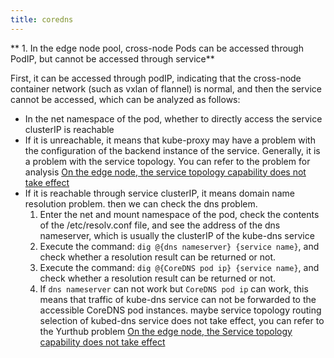 ```yaml
---
title: coredns
---
```


** 1. In the edge node pool, cross-node Pods can be accessed through PodIP, but cannot be accessed through service**

First, it can be accessed through podIP, indicating that the cross-node container network (such as vxlan of flannel) is normal, and then the service cannot be accessed, which can be analyzed as follows:
- In the net namespace of the pod, whether to directly access the service clusterIP is reachable
- If it is unreachable, it means that kube-proxy may have a problem with the configuration of the backend instance of the service. Generally, it is a problem with the service topology. You can refer to the problem for analysis [On the edge node, the service topology capability does not take effect](./yurthub.md)
- If it is reachable through service clusterIP, it means domain name resolution problem. then we can check the dns problem.
  1. Enter the net and mount namespace of the pod, check the contents of the /etc/resolv.conf file, and see the address of the dns nameserver, which is usually the clusterIP of the kube-dns service
  2. Execute the command: `dig @{dns nameserver} {service name}`, and check whether a resolution result can be returned or not.
  3. Execute the command: `dig @{CoreDNS pod ip} {service name}`, and check whether a resolution result can be returned or not.
  4. If `dns nameserver` can not work but `CoreDNS pod ip` can work, this means that traffic of kube-dns service can not be forwarded to the accessible CoreDNS pod instances. maybe service topology routing selection of kubed-dns service does not take effect, you can refer to the Yurthub problem [On the edge node, the Service topology capability does not take effect](./yurthub.md)